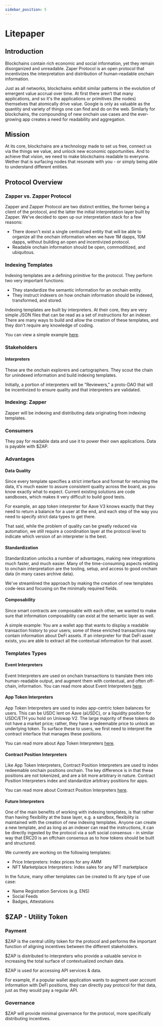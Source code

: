 ```yaml
---
sidebar_position: 5
---
```


# Litepaper

## Introduction
Blockchains contain rich economic and social information, yet they remain disorganized and unreadable. Zaper Protocol is an open protocol that incentivizes the interpretation and distribution of human-readable onchain information.

Just as all networks, blockchains exhibit similar patterns in the evolution of emergent value accrual over time. At first there aren’t that many applications, and so it's the applications or primitives (the nodes) themselves that atomically drive value. Google is only as valuable as the quantity and variety of things one can find and do on the web. Similarly for blockchains, the compounding of new onchain use cases and the ever-growing app creates a need for readability and aggregation.

## Mission
At its core, blockchains are a technology made to set us free, connect us via the things we value, and unlock new economic opportunities. And to achieve that vision, we need to make blockchains readable to everyone. Wether that is surfacing nodes that resonate with you - or simply being able to understand different entities.

## Protocol Overview
### Zapper vs. Zapper Protocol
Zapper and Zapper Protocol are two distinct entities, the former being a client of the protocol, and the latter the initial interpretation layer built by Zapper. We've decided to open up our interpretation stack for a few reasons:
- There doesn't exist a single centralized entity that will be able to organize all the onchain information when we have 1M dapps, 10M dapps, without building an open and incentivized protocol.
- Readable onchain information should be open, commoditized, and ubiquitous.

### Indexing Templates
Indexing templates are a defining primitive for the protocol. They perform two very important functions:
- They standardize the semantic information for an onchain entity.
- They instruct indexers on how onchain information should be indexed, transformed, and stored.

Indexing templates are built by interpreters. At their core, they are very simple JSON files that can be read as a set of instructions for an indexer. There are many ways to build and allow the creation of these templates, and they don't require any knowledge of coding.

You can view a simple example [here](/docs/interpretation/overview#example).

### Stakeholders
#### Interpreters
These are the onchain explorers and cartographers. They scout the chain for unindexed information and build indexing templates.

Initially, a portion of interpreters will be "Reviewers," a proto-DAO that will be incentivized to ensure quality and that interpreters are validated.


### Indexing: Zapper
Zapper will be indexing and distributing data originating from indexing templates.

### Consumers
They pay for readable data and use it to power their own applications. Data is payable with $ZAP.

### Advantages
#### Data Quality
Since every template specifies a strict interface and format for returning the data, it's much easier to assure consistent quality across the board, as you know exactly what to expect. Current existing solutions are code sandboxes, which makes it very difficult to build good tests.

For example, an app token interpreter for Aave V3 knows exactly that they need to return a balance for a user at the end, and each step of the way you need to specify strict data types to get there.

That said, while the problem of quality can be greatly reduced via automation, we still require a coordination layer at the protocol level to indicate which version of an interpreter is the best.

#### Standardization
Standardization unlocks a number of advantages, making new integrations much faster, and much easier. Many of the time-consuming aspects relating to onchain interpretation are the tooling, setup, and access to good onchain data (in many cases archive data).

We've streamlined the approach by making the creation of new templates code-less and focusing on the minimally required fields.

#### Composability
Since smart contracts are composable with each other, we wanted to make sure that information composability can exist at the semantic layer as well.

A simple example:
You are a wallet app that wants to display a readable transaction history to your users; some of these enriched transactions may contain information about DeFi assets. If an interpreter for that DeFi asset exists, you are able to extract all the contextual information for that asset.

### Templates Types
#### Event Interpreters
Event Interpreters are used on onchain transactions to translate them into human-readable output, and augment them with contextual, and often off-chain, information. You can read more about Event Interpreters [here](docs/interpretation/event-interpretation/overview.md).

#### App Token Interpreters
App Token Interpreters are used to index app-centric token balances for users. This can be USDC lent on Aave (aUSDC), or a liquidity position for USDC/ETH you hold on Uniswap V2. The large majority of these tokens do not have a market price; rather, they have a redeemable price to unlock an underlying token. To surface these to users, we first need to interpret the contract interface that manages these positions.

You can read more about App Token Interpreters [here](docs/interpretation/app-token-interpretation/overview.md).

#### Contract Position Interpreters
Like App Token Interpreters, Contract Position Interpreters are used to index redeemable onchain positions onchain. The key difference is in that these positions are not tokenized, and are a bit more arbitrary in nature. Contract Position Interpreters index and standardize arbitrary positions for apps.

You can read more about Contract Position Interpreters [here](docs/interpretation/contract-position-interpretation/overview.md).

#### Future Interpreters
One of the main benefits of working with indexing templates, is that rather than having flexibility at the base layer, e.g. a sandbox, flexibility is maintained with the creation of new indexing templates. Anyone can create a new template, and as long as an indexer can read the instructions, it can be directly ingested by the protocol via a soft social consensus - in similar way that ERC20 is an offchain consensus as to how tokens should be built and structured.

We currently are working on the following templates:
- Price Interpreters: Index prices for any AMM
- NFT Marketplace Interpreters: Index sales for any NFT marketplace

In the future, many other templates can be created to fit any type of use case:
- Name Registration Services (e.g. ENS)
- Social Feeds
- Badges, Attestations


## $ZAP - Utility Token
### Payment
$ZAP is the central utility token for the protocol and performs the important function of aligning incentives between the different stakeholders.

$ZAP is distributed to interpreters who provide a valuable service in increasing the total surface of contextualized onchain data.

$ZAP is used for accessing API services & data.

For example, if a popular wallet application wants to augment user account information with DeFi positions, they can directly pay protocol for that data, just as they would pay a regular API.

### Governance
$ZAP will provide minimal governance for the protocol, more specifically distributing incentives.
